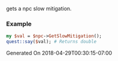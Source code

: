 gets a npc slow mitigation.
### Example

```perl
my $val = $npc->GetSlowMitigation();
quest::say($val); # Returns double
```


Generated On 2018-04-29T00:30:15-07:00